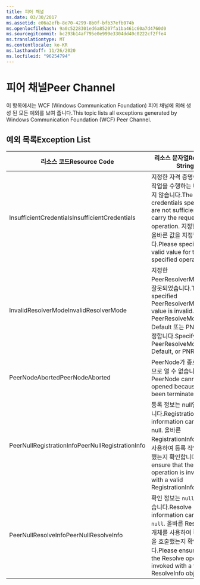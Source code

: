 ```yaml
---
title: 피어 채널
ms.date: 03/30/2017
ms.assetid: e06a2efb-8e70-4299-8b0f-bfb37efb074b
ms.openlocfilehash: 9a0c5228301ed6a85207fa1ba461c60a7d4760d0
ms.sourcegitcommit: bc293b14af795e0e999e3304dd40c0222cf2ffe4
ms.translationtype: MT
ms.contentlocale: ko-KR
ms.lasthandoff: 11/26/2020
ms.locfileid: "96254794"
---
```

# <a name="peer-channel"></a><span data-ttu-id="7c351-102">피어 채널</span><span class="sxs-lookup"><span data-stu-id="7c351-102">Peer Channel</span></span>

<span data-ttu-id="7c351-103">이 항목에서는 WCF (Windows Communication Foundation) 피어 채널에 의해 생성 된 모든 예외를 보여 줍니다.</span><span class="sxs-lookup"><span data-stu-id="7c351-103">This topic lists all exceptions generated by Windows Communication Foundation (WCF) Peer Channel.</span></span>  
  
## <a name="exception-list"></a><span data-ttu-id="7c351-104">예외 목록</span><span class="sxs-lookup"><span data-stu-id="7c351-104">Exception List</span></span>  
  
|<span data-ttu-id="7c351-105">리소스 코드</span><span class="sxs-lookup"><span data-stu-id="7c351-105">Resource Code</span></span>|<span data-ttu-id="7c351-106">리소스 문자열</span><span class="sxs-lookup"><span data-stu-id="7c351-106">Resource String</span></span>|  
|-------------------|---------------------|  
|<span data-ttu-id="7c351-107">InsufficientCredentials</span><span class="sxs-lookup"><span data-stu-id="7c351-107">InsufficientCredentials</span></span>|<span data-ttu-id="7c351-108">지정한 자격 증명이 요청된 작업을 수행하는 데 충분하지 않습니다.</span><span class="sxs-lookup"><span data-stu-id="7c351-108">The credentials specified are not sufficient to carry the requested operation.</span></span> <span data-ttu-id="7c351-109">지정한 작업에 올바른 값을 지정합니다.</span><span class="sxs-lookup"><span data-stu-id="7c351-109">Please specify a valid value for the specified operation</span></span>|  
|<span data-ttu-id="7c351-110">InvalidResolverMode</span><span class="sxs-lookup"><span data-stu-id="7c351-110">InvalidResolverMode</span></span>|<span data-ttu-id="7c351-111">지정한 PeerResolverMode 값이 잘못되었습니다.</span><span class="sxs-lookup"><span data-stu-id="7c351-111">The specified PeerResolverMode value is invalid.</span></span> <span data-ttu-id="7c351-112">PeerResolveMode.Auto, Default 또는 PNRP를 지정합니다.</span><span class="sxs-lookup"><span data-stu-id="7c351-112">Specify either PeerResolveMode.Auto, Default, or PNRP.</span></span>|  
|<span data-ttu-id="7c351-113">PeerNodeAborted</span><span class="sxs-lookup"><span data-stu-id="7c351-113">PeerNodeAborted</span></span>|<span data-ttu-id="7c351-114">PeerNode가 종료되었으므로 열 수 없습니다.</span><span class="sxs-lookup"><span data-stu-id="7c351-114">The PeerNode cannot be opened because it has been terminated.</span></span>|  
|<span data-ttu-id="7c351-115">PeerNullRegistrationInfo</span><span class="sxs-lookup"><span data-stu-id="7c351-115">PeerNullRegistrationInfo</span></span>|<span data-ttu-id="7c351-116">등록 정보는 null일 수 없습니다.</span><span class="sxs-lookup"><span data-stu-id="7c351-116">Registration information cannot be null.</span></span> <span data-ttu-id="7c351-117">올바른 RegistrationInfo 개체를 사용하여 등록 작업을 호출했는지 확인합니다.</span><span class="sxs-lookup"><span data-stu-id="7c351-117">Please ensure that the Register operation is invoked with a valid RegistrationInfo object.</span></span>|  
|<span data-ttu-id="7c351-118">PeerNullResolveInfo</span><span class="sxs-lookup"><span data-stu-id="7c351-118">PeerNullResolveInfo</span></span>|<span data-ttu-id="7c351-119">확인 정보는 `null`일 수 없습니다.</span><span class="sxs-lookup"><span data-stu-id="7c351-119">Resolve information cannot be `null`.</span></span> <span data-ttu-id="7c351-120">올바른 ResolveInfo 개체를 사용하여 확인 작업을 호출했는지 확인합니다.</span><span class="sxs-lookup"><span data-stu-id="7c351-120">Please ensure that the Resolve operation is invoked with a valid ResolveInfo object.</span></span>|
